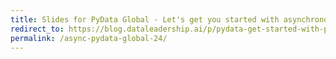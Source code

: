 ```yaml
---
title: Slides for PyData Global - Let's get you started with asynchronous programming
redirect_to: https://blog.dataleadership.ai/p/pydata-get-started-with-python-async-in-25-minutes-talk
permalink: /async-pydata-global-24/
---
```

